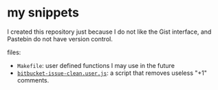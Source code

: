 # my snippets

I created this repository just because I do not like the Gist interface, and
Pastebin do not have version control.

files:

* `Makefile`: user defined functions I may use in the future
* [`bitbucket-issue-clean.user.js`](bitbucket-issue-clean.user.js?raw=true): a
  script that removes useless "+1" comments.
